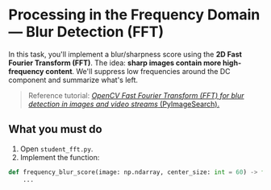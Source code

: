 # Processing in the Frequency Domain — Blur Detection (FFT)

In this task, you'll implement a blur/sharpness score using the **2D Fast Fourier Transform (FFT)**. The idea: **sharp images contain more high-frequency content**. We'll suppress low frequencies around the DC component and summarize what's left.

> Reference tutorial: [*OpenCV Fast Fourier Transform (FFT) for blur detection in images and video streams* (PyImageSearch).](https://pyimagesearch.com/2020/06/15/opencv-fast-fourier-transform-fft-for-blur-detection-in-images-and-video-streams)

## What you must do

1. Open `student_fft.py`.
2. Implement the function:

```python
def frequency_blur_score(image: np.ndarray, center_size: int = 60) -> float:
    ...
